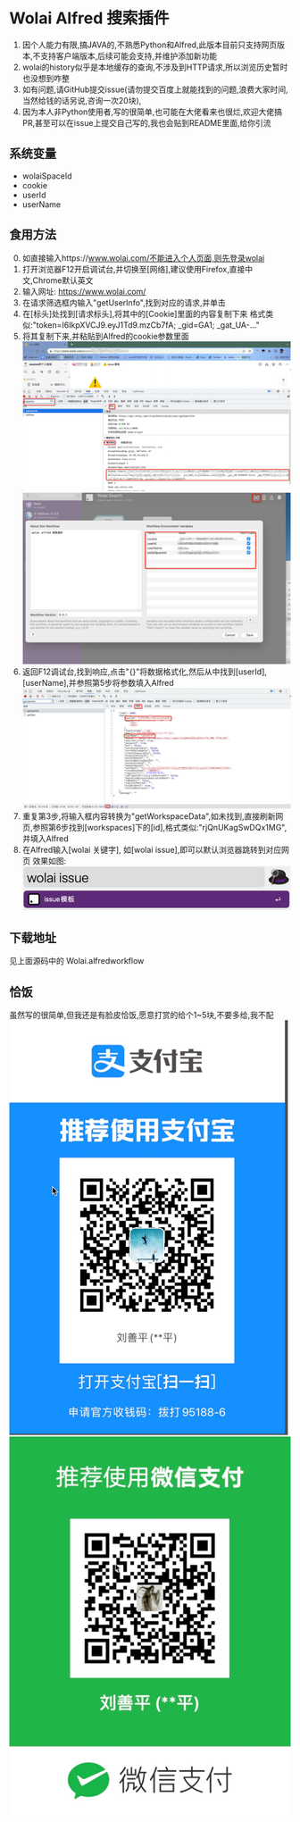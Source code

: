 # Wolai Alfred 搜索插件

1. 因个人能力有限,搞JAVA的,不熟悉Python和Alfred,此版本目前只支持网页版本,不支持客户端版本,后续可能会支持,并维护添加新功能
2. wolai的history似乎是本地缓存的查询,不涉及到HTTP请求,所以浏览历史暂时也没想到咋整
3. 如有问题,请GitHub提交issue(请勿提交百度上就能找到的问题,浪费大家时间,当然给钱的话另说,咨询一次20块),
4. 因为本人非Python使用者,写的很简单,也可能在大佬看来也很烂,欢迎大佬搞PR,甚至可以在issue上提交自己写的,我也会贴到README里面,给你引流

## 系统变量
- wolaiSpaceId
- cookie
- userId
- userName

## 食用方法
0. 如直接输入https://www.wolai.com/不能进入个人页面,则先登录wolai
1. 打开浏览器F12开启调试台,并切换至[网络],建议使用Firefox,直接中文,Chrome默认英文
2. 输入网址: https://www.wolai.com/
3. 在请求筛选框内输入"getUserInfo",找到对应的请求,并单击
4. 在[标头]处找到[请求标头],将其中的[Cookie]里面的内容复制下来
    格式类似:"token=I6IkpXVCJ9.eyJ1Td9.mzCb7fA; _gid=GA1; _gat_UA-..."
5. 将其复制下来,并粘贴到Alfred的cookie参数里面
   ![img.png](./img/img.png)
   ![img_2.png](./img/img_2.png)
6. 返回F12调试台,找到响应,点击"{}"将数据格式化,然后从中找到[userId],[userName],并参照第5步将参数填入Alfred
   ![img_1.png](./img/img_1.png)
7. 重复第3步,将输入框内容转换为"getWorkspaceData",如未找到,直接刷新网页,参照第6步找到[workspaces]下的[id],格式类似:"rjQnUKagSwDQx1MG",并填入Alfred
8. 在Alfred输入[wolai 关键字], 如[wolai issue],即可以默认浏览器跳转到对应网页
    效果如图:![img_3.png](./img/img_3.png)
  
## 下载地址
   见上面源码中的 Wolai.alfredworkflow
## 恰饭
   虽然写的很简单,但我还是有脸皮恰饭,愿意打赏的给个1~5块,不要多给,我不配
![img_4.png](./img/img_4.png) ![img_5.png](./img/img_5.png)



